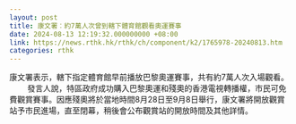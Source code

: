 ```yaml
---
layout: post
title: 康文署︰約7萬人次曾到轄下體育館觀看奧運賽事
date: 2024-08-13 12:19:32.000000000 +08:00
link: https://news.rthk.hk/rthk/ch/component/k2/1765978-20240813.htm
categories: rthk
---
```


康文署表示，轄下指定體育館早前播放巴黎奧運賽事，共有約7萬人次入場觀看。
　　 
發言人說，特區政府成功購入巴黎奧運和殘奧的香港電視轉播權，市民可免費觀賞賽事。因應殘奧將於當地時間8月28日至9月8日舉行，康文署將開放觀賞站予巿民進場，直至閉幕，稍後會公布觀賞站的開放時間及其他詳情。
